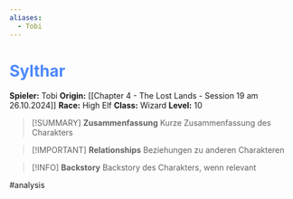 ```yaml
---
aliases:
  - Tobi
---
```

# <font color = 4d88fd>Sylthar</font>

**Spieler:** Tobi
**Origin:** [[Chapter 4 - The Lost Lands - Session 19 am 26.10.2024]]
**Race:** High Elf
**Class:** Wizard
**Level:** 10

>[!SUMMARY] **Zusammenfassung**
>Kurze Zusammenfassung des Charakters

>[!IMPORTANT] **Relationships**
>Beziehungen zu anderen Charakteren

>[!INFO] **Backstory**
>Backstory des Charakters, wenn relevant

#analysis 